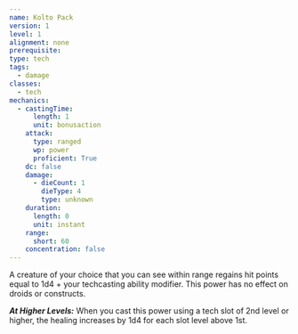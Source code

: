 ```yaml
---
name: Kolto Pack
version: 1
level: 1
alignment: none
prerequisite: 
type: tech
tags:
  - damage
classes:
  - tech
mechanics:
  - castingTime:
      length: 1
      unit: bonusaction
    attack:
      type: ranged
      wp: power
      proficient: True
    dc: false
    damage:
      - dieCount: 1
        dieType: 4
        type: unknown
    duration:
      length: 0
      unit: instant
    range:
      short: 60
    concentration: false
---
```

A creature of your choice that you can see within range regains hit points equal to 1d4 + your techcasting ability modifier. This power has no effect on droids or constructs.

***__At Higher Levels__:*** When you cast this power using a tech slot of 2nd level or higher, the healing increases by 1d4 for each slot level above 1st.
    